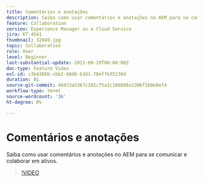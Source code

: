 ```yaml
---
title: Comentários e anotações
description: Saiba como usar comentários e anotações no AEM para se comunicar e colaborar em ativos.
feature: Collaboration
version: Experience Manager as a Cloud Service
jira: KT-4541
thumbnail: 32049.jpg
topic: Collaboration
role: User
level: Beginner
last-substantial-update: 2021-09-29T00:00:00Z
doc-type: Feature Video
exl-id: c3b4366b-cbb2-48d6-b101-78effb35130d
duration: 81
source-git-commit: 48433a5367c281cf5a1c106b08a1306f1b0e8ef4
workflow-type: tm+mt
source-wordcount: '36'
ht-degree: 0%

---
```


# Comentários e anotações

Saiba como usar comentários e anotações no AEM para se comunicar e colaborar em ativos.

>[!VIDEO](https://video.tv.adobe.com/v/32049?quality=12&learn=on)
